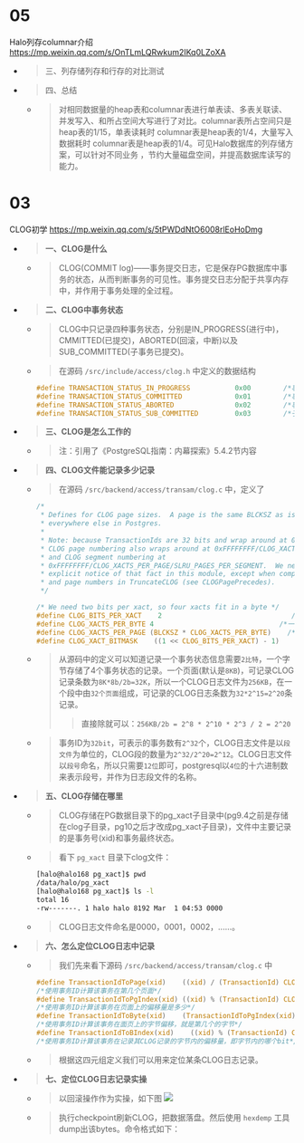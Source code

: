 
# 05

Halo列存columnar介绍 https://mp.weixin.qq.com/s/OnTLmLQRwkum2IKq0LZoXA
- > 三、列存储列存和行存的对比测试
- > 四、总结
  * > 对相同数据量的heap表和columnar表进行单表读、多表关联读、并发写入、和所占空间大写进行了对比。columnar表所占空间只是heap表的1/15，单表读耗时 columnar表是heap表的1/4，大量写入数据耗时 columnar表是heap表的1/4。可见Halo数据库的列存储方案，可以针对不同业务 ，节约大量磁盘空间，并提高数据库读写的能力。

# 03

CLOG初学 https://mp.weixin.qq.com/s/5tPWDdNtO6008rlEoHoDmg
- > **一、CLOG是什么**
  * > CLOG(COMMIT log)——事务提交日志，它是保存PG数据库中事务的状态，从而判断事务的可见性。事务提交日志分配于共享内存中，并作用于事务处理的全过程。
- > **二、CLOG中事务状态**
  * > CLOG中只记录四种事务状态，分别是IN_PROGRESS(进行中)，CMMITTED(已提交)，ABORTED(回滚，中断)以及SUB_COMMITTED(子事务已提交)。
  * > 在源码 `/src/include/access/clog.h` 中定义的数据结构
    ```c
    #define TRANSACTION_STATUS_IN_PROGRESS           0x00        /*事务进行中，普通事务中使用*/
    #define TRANSACTION_STATUS_COMMITTED             0x01        /*事务已提交，普通事务中使用*/
    #define TRANSACTION_STATUS_ABORTED               0x02        /*事务已回滚，普通事务中使用*/
    #define TRANSACTION_STATUS_SUB_COMMITTED         0x03        /*子事务已提交，嵌套事务中使用，父事务没有提交，子事务提交就设置为这个状态*/
    ```
- > **三、CLOG是怎么工作的**
  * > 注：引用了《PostgreSQL指南：内幕探索》5.4.2节内容
- > **四、CLOG文件能记录多少记录**
  * > 在源码 `/src/backend/access/transam/clog.c` 中，定义了
    ```c
    /*
     * Defines for CLOG page sizes.  A page is the same BLCKSZ as is used
     * everywhere else in Postgres.
     *
     * Note: because TransactionIds are 32 bits and wrap around at 0xFFFFFFFF,
     * CLOG page numbering also wraps around at 0xFFFFFFFF/CLOG_XACTS_PER_PAGE,
     * and CLOG segment numbering at
     * 0xFFFFFFFF/CLOG_XACTS_PER_PAGE/SLRU_PAGES_PER_SEGMENT.  We need take no
     * explicit notice of that fact in this module, except when comparing segment
     * and page numbers in TruncateCLOG (see CLOGPagePrecedes).
     */

    /* We need two bits per xact, so four xacts fit in a byte */
    #define CLOG_BITS_PER_XACT    2                                /*一个事务状态占用2个bit位*/
    #define CLOG_XACTS_PER_BYTE 4                               /*一个字节可以存放4个事务状态（默认4，8 bit/2）*/
    #define CLOG_XACTS_PER_PAGE (BLCKSZ * CLOG_XACTS_PER_BYTE)    /*一个页块可以存放多少个事务状态（默认8KB*8b/2b=32K=2^15个）*/
    #define CLOG_XACT_BITMASK    ((1 << CLOG_BITS_PER_XACT) - 1)
    ```
  * > 从源码中的定义可以知道记录一个事务状态信息需要`2比特`，一个字节存储了4个事务状态的记录。一个页面(默认是`8KB`)，可记录CLOG记录条数为`8K*8b/2b=32K`，所以一个CLOG日志文件为`256KB`，在一个段中由`32个页面`组成，可记录的CLOG日志条数为`32*2^15=2^20`条记录。
    >> 直接除就可以：`256KB/2b = 2^8 * 2^10 * 2^3 / 2 = 2^20`
  * > 事务ID为`32bit`，可表示的事务数有`2^32`个，CLOG日志文件是以`段文件`为单位的，CLOG段的数量为`2^32/2^20=2^12`。CLOG日志文件以`段号`命名，所以只需要`12位`即可，postgresql以`4位`的十六进制数来表示段号，并作为日志段文件的名称。
- > **五、CLOG存储在哪里**
  * > CLOG存储在PG数据目录下的pg_xact子目录中(pg9.4之前是存储在clog子目录，pg10之后才改成pg_xact子目录)，文件中主要记录的是事务号(xid)和事务最终状态。
  * > 看下 `pg_xact` 目录下clog文件：
    ```sh
    [halo@halo168 pg_xact]$ pwd
    /data/halo/pg_xact
    [halo@halo168 pg_xact]$ ls -l
    total 16
    -rw-------. 1 halo halo 8192 Mar  1 04:53 0000
    ```
  * > CLOG日志文件命名是0000，0001，0002，......。
- > **六、怎么定位CLOG日志中记录**
  * > 我们先来看下源码 `/src/backend/access/transam/clog.c` 中
    ```c
    #define TransactionIdToPage(xid)    ((xid) / (TransactionId) CLOG_XACTS_PER_PAGE)         
    /*使用事务ID计算该事务在第几个页面*/
    #define TransactionIdToPgIndex(xid) ((xid) % (TransactionId) CLOG_XACTS_PER_PAGE)        
    /*使用事务ID计算该事务在页面上的偏移量是多少*/
    #define TransactionIdToByte(xid)    (TransactionIdToPgIndex(xid) / CLOG_XACTS_PER_BYTE)   
    /*使用事务ID计算该事务在面页上的字节偏移，就是第几个的字节*/
    #define TransactionIdToBIndex(xid)    ((xid) % (TransactionId) CLOG_XACTS_PER_BYTE)       
    /*使用事务ID计算该事务在记录其CLOG记录的字节内的偏移量，即字节内的哪个bit*/
    ```
  * > 根据这四元组定义我们可以用来定位某条CLOG日志记录。
- > **七、定位CLOG日志记录实操**
  * > 以回滚操作作为实操，如下图 ![](https://mmbiz.qpic.cn/mmbiz_png/1cbL3ZjdjB1rFZMwEH82F74WksdxKsq314cgvVw3hjVy5IDBHy50u7XDC6FmBV85slbQjQakia9Kib44KT3T0ATQ/640)
  * > 执行checkpoint刷新CLOG，把数据落盘。然后使用 `hexdemp` 工具dump出该bytes。命令格式如下：
